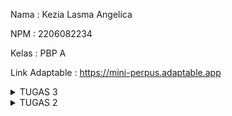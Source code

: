 Nama    : Kezia Lasma Angelica

NPM     : 2206082234

Kelas   : PBP A

Link Adaptable  : https://mini-perpus.adaptable.app

<details>
<summary>TUGAS 3</summary>

A.  Checklist

1. Membuat sebuah proyek Django baru:   
    a. Membuat direktori lokal yang kemudian akan menjadi direktori utama  
    b. Menyalakan virtual environment setiap akan membuat proyek baru agar dependencies untuk tiap proyek terisolasi  
    c. Menyiapkan dependencies dalam berkas requirements.txt dan menginstallnya  
    d. Membuat proyek baru dengan command `django-admin startproject`

2. Membuat aplikasi dengan nama main pada proyek tersebut: Menjalankan command `python manage.py startapp main` pada direktori utama dan mendaftarkannya pad settings.py

3. Melakukan routing pada proyek agar dapat menjalankan aplikasi main: Membuat berkas urls.py pada direktori main dan mengisi file tersebut dengan:  
    a. Mengimpor path dari django.urls untuk mendefinisikan pola URL.  
    b. Menggunakan fungsi `show_main` dari modul main.views sebagai tampilan yang akan ditampilkan ketika URL terkait diakses.  
    c. Memberikan app_name untuk memberikan nama unik pada pola URL dalam aplikasi.

4.  Membuat model pada aplikasi main dengan nama Item dan memiliki atribut wajib: Mengisi berkas models.py dengan   
    a. models.Model yaitu kelas dasar yang digunakan untuk mendefinisikan model dalam Django.  
    b. Product yaitu nama model yang ingin didefinisikan.  
    c. Menambahkan atribut seperti nama, harga, dan deskripsi dan mengelompokkan tiap atribut kedalam tipe data yang sesuai seperti CharField, DateField, IntegerField, dan TextField.

5.  Membuat sebuah fungsi pada views.py untuk dikembalikan ke dalam sebuah template HTML yang menampilkan nama aplikasi serta nama dan kelas kamu:  
    a. Mengisi berkas views.py dengan `from django.shortcuts import render`  
    b. Menambahkan fungsi `def show_main(request)` yang mengatur permintaan HTTP dan mengembalikan tampilan yang sesuai.  
    c. Menambahkan "context" yang berisi data yang akan dikirimkan ke tampilan (berupa data nama dan kelas)  
    d. Menambahkan "render" tampilan yang berisi  
        - `request` yang berisi objek permintaan HTTP yang dikirim oleh pengguna.  
        - `main.html` yang berisi berkas template yang akan digunakan untuk me-render tampilan.  
        - `context` yang merupakan dictionary berisi data yang akan diteruskan ke tampilan untuk digunakan dalam penampilan dinamis.

6.  Membuat sebuah routing pada urls.py aplikasi main untuk memetakan fungsi yang telah dibuat pada views.py: Menambahkan isi urls.py pada direktori proyek dengan mengimpor fungsi include dari django.urls dan rute URL dari aplikasi lain untuk diarahkan ke tampilan main melalui variabel urlpatterns

7.  Melakukan deployment ke Adaptable terhadap aplikasi yang sudah dibuat sehingga nantinya dapat diakses oleh teman-temanmu melalui Internet:  
    a. Membuat akun Adaptable dan menyambungkannya dengan akun GitHub  
    b. Membuat "New App" dan menyambungkannya dengan repositori GitHub yang sudah ada dengan memilih "All Repositories" pada proses instalasi  
    c. Memilih repositori yang akan di-deploy ke Adaptable  
    d. Memilih Python App Template sebagai template deployment dan memilih PostgreSQL sebagai tipe basis data yang akan digunakan.  
    e. Menyesuaikan versi Python dengan spesifikasi aplikasi dengan mengecek terlebih dulu versi python melalui penyalaan virtual environment dan menjalankan python --version.  
    f. Menambahkan `python manage.py migrate && gunicorn mini_perpus.wsgi` pada bagian "Start Command"  
    g. Memasukkan nama aplikasi yang akan menjadi domain untuk situs web aplikasi dan mencentang HTTP Listener on PORT  
    h. Klik "Deploy App", kemudian proses deployment akan dimulai


B.  Buatlah bagan yang berisi request client ke web aplikasi berbasis Django beserta responnya dan jelaskan pada bagan tersebut kaitan antara urls.py, views.py, models.py, dan berkas html. 

![alt text](bagan.jpg)  
    Pertama, client akan membuat request ke URL aplikasi Django melalui internet. Kemudian, urls.py akan memetakan request tersebut melalui route yang menghubungkan URL yang diminta dengan fungsi atau kelas tampilan yang akan menanganinya. Lalu, views.py akan menerima permintaan dan memprosesnya sesuai dengan logika aplikasi. Misal dalam halaman profil, views akan memeriksa data pengguna yang diminta dan mempersiapkan data tersebut untuk ditampilkan. Selanjutnya views.py akan berinteraksi dengan models.py untuk mengakses atau memperbarui data di database. Setelah memproses data, views akan menggunakan template HTML yang berisi struktur dan elemen-elemen HTML untuk menyusun halaman web dengan mengisi data yang diperlukan. Setelah halaman web selesai dibuat, aplikasi akan mengirimkannya sebagai respons (response) kembali kepada client yang mengakses URL tersebut melalui internet dengan tampilan yang sesuai dengan request.  

C. Jelaskan mengapa kita menggunakan virtual environment? Apakah kita tetap dapat membuat aplikasi web berbasis Django tanpa menggunakan virtual environment?  
    Virtual environment dibutuhkan untuk mengisolasi dependencies dari suatu proyek, yang dimana dependencies tersebut tercatat pada requirements.txt. Hal ini akan memudahkan developer dalam mengelola berbagai proyek karena tiap proyek akan memiliki environment dan dependenciesnya masing-masing yang sudah terpisah. Sebenarnya, aplikasi web berbasis Django tetap dapat dibuat tanpa menggunakan virtual environment jika hanya dilakukan pada server local. Namun, hal ini akan sulit dilakukan jika kita akan melakukan deploy project menggunakan online hoster karena online hoster perlu menyesuaikan dependencies yang diperlukan proyek dengan mesin hosting.

D. Jelaskan apakah itu MVC, MVT, MVVM dan perbedaan dari ketiganya  
    a. MVC (Model-View-Controller):  
        - Model: Komponen yang mengatur dan mengelola logika aplikasi, data, validasi, dan interaksi.
        - View (Tampilan): Komponen yang mengontrol bagaimana data yang dikelola oleh model akan ditampilkan dengan menyiapkan komponenen-komponen yang akan terlibat seperti text boxes, dropdowns, dan lainnya.
        - Controller (Kontroler): Sebagai penengah dari Model dan View yang bertugas untuk memproses logika dan permintaan yang masuk dan berinteraksi dengan View untuk me-render output.
    b. MVT (Model-View-Template):  
        - Model: Sama seperti dalam Model dalam MVC yang bertugas mengelola data dan aplikasi.
        View (Tampilan): Berperan sebagai pengatur tampilan dengan mengambil data dari model untuk ditampilkan kepada pengguna
        - Template: Mengatur tampilan atau antarmuka pengguna dengan memisahkan kode HTML dari logika aplikasi untuk merancang tampilan yang diisi dengan data dari Model melalui View.
    c. MVVM (Model-View-ViewModel):
    - Model (Model): Sama seperti Model dalam MVC dan MVT yang bertugas mengelola data dan logika aplikasi.
    - View (Tampilan): Bertanggung jawab untuk menyiapkan elemen yang akan ditampilkan dan menerima input dari user.
    - ViewModel (Model Tampilan): Menjadi jembatan antara Model dan View yang mengontrol interaksi dari View  
    d. Perbedaan:  
    Pada MVC, terdapat controller yang mengendalikan Model dan View yang ditulis dengan kode spesifik untuk mengontrol. Sementara pada MVT, terdapat View yang menerima request dan mengembalikan respon dari HTTP dan Controller pada MVT sudah diatur oleh frameworknya sendiri.
    MVT adalah sebuah adaptasi dari MVC yang lebih khusus untuk kerangka kerja Django. Pada MVVM, logika yang digunakan yaitu data-binding, yang memudahkan dalam membuat perubahan pada aplikasi dibanding dengan MVC yang kodenya berlapis-lapis.

</details>

<details>
<summary>TUGAS 2</summary>

1. Apa perbedaan antara form POST dan form GET dalam Django?  
    Method GET dan Post merupakan method yang digunakan untuk mengirim request HTTP ke server. Perbedaanya yaitu terletak pada tampilan URL, dimana GET akan menampilkan request HTTP pada URL, sementara POST tidak menampilkan request HTTP sehingga lebih aman untuk data yang membutuhkan privasi.  
    Contoh:  
    GET     : google.com/search?q=difference+between+post+and+get  
    POST    : https://scele.cs.ui.ac.id/user/profile.php?id=5465 (tidak menampilkan username dan password)  

2. Apa perbedaan utama antara XML, JSON, dan HTML dalam konteks pengiriman data?  
    a. XML     : Menggunakan markup tags sebagai basis sintaksnya. Sifat datanya terstruktur dan memiliki validasi yang kuat sehingga biasanya digunakan untuk konfigurasi aplikasi.
    b. JSON    : Menggunakan format pasangan key dan value. JSON mempunyai struktur yang lebih sederhana dibandingkan XML, namun ukuran datanya jauh lebih efisien sehingga biasanya digunakan untuk pengembangan web yang membutuhkan pertukaran data antara server dan client.
    c. HTML     : HTML juga menggunakan markup tags sebagai basis sintaksnya, namun tujuannya adalah untuk merender tampilan sehingga biasanya digunakan untuk membuat tampilah halaman web  

3. Mengapa JSON sering digunakan dalam pertukaran data antara aplikasi web modern?  
    JSON sering digunakan dalam pertukaran data aplikasi web modern karena formatnya lebih sederhana dan ringkas (menjadi lebih mudah dibaca oleh mesin) sehingga komunikasi pertukaran data dapat berlangsung dengan cepat  

4. Jelaskan bagaimana cara kamu mengimplementasikan checklist di atas secara step-by-step (bukan hanya sekadar mengikuti tutorial).  
    A. Membuat input form untuk menambahkan objek model pada app sebelumnya  
        - Membuat berkas forms.py pada direktori main untuk menginisiasi fields data yang akan dibutuhkan untuk produk. Pada produk saya, saya menggunakan fields name, amount, description, price serta   
        - Menambahkan import HttpResponseRedirect, ProductForm, dan reverse pada views.py
        - Membuat fungsi createProduct dengan parameter request untuk menginisiasi formulir yang menambahkan data produk yang baru diisi pada file tersebut
        - Menambahkan variabel products = Product.objects.all() pada views.py agar seluruh objek Product tersimpan di database
        - Membuka file urls.py di direktori utama untuk melakukan import fungsi create_product serta me-routing path create_product ke urlpatterns
        - Membuat file create_product.html pada templates yang mengextend base.html. File ini akan menginisiasi tampilan untuk "Add Products"  
    B. Menambahkan 5 fungsi views untuk melihat objek yang sudah ditambahkan dalam format HTML, XML, JSON, XML by ID, dan JSON by ID.  
        - Untuk melihat dalam format HTML, buat fungsi baru pada views.py, yaitu create_item dengan request untuk merender request product
        - Kemudian membuat file create_item.html pada templates untuk membuat tampilan page "Add Items"
        - Untuk format HTML dan JSON, impor HttpResponse dan serializers pada views.py, yang dimana serializers berfungsi untuk translater objek ke model XML dan JSON  
        - Membuat fungsi show_xml dan show_JSON yang menerima parameter request dengan melakukan serialize response data ke XML atau JSON
        - Jika ingin melihat objek berdasarkan ID, maka tambahkan fungsi show_xml_by_id dan show_json_by_id dengan menambahkan parameter id kedalam fungsi  
        - Tambahkan fungsi-fungsi yang telah dibuat tadi sebagai import kedalam folder urls.py dan menambahkan path URL fungsi-fungsi tadi kedalam urlpatterns  
    C. Membuat routing URL untuk masing-masing views yang telah ditambahkan pada poin 2.  
    -  Mengimpor fungsi-fungsi yang telah dibuat kedalam urls.py dan menambahkan path url kedalam urlpatterns
    ```python
    from django.urls import path
    from main.views import show_main, create_item, show_xml, show_json, show_xml_by_id, show_json_by_id 

    app_name = 'main'

    urlpatterns = [
        path('', show_main, name='show_main'),
        path('create-item', create_item, name='create_item'),
        path('xml/', show_xml, name='show_xml'), 
        path('json/', show_json, name='show_json'),
        path('xml/<int:id>/', show_xml_by_id, name='show_xml_by_id'),
        path('json/<int:id>/', show_json_by_id, name='show_json_by_id'),  
    ]
    ```  
5. Screenshot Postman  
    A. HTML  
    ![HTML](image/html.png)
    B. XML  
    ![XML](image/xml.png)
    C. JSON  
    ![JSON](image/json.png)
    D. XML by ID
    ![XML](image/xml_2.png)
    E. JSON by ID
    ![JSON](image/json_1.png)

Referensi:
- https://aws.amazon.com/id/compare/the-difference-between-json-xml/